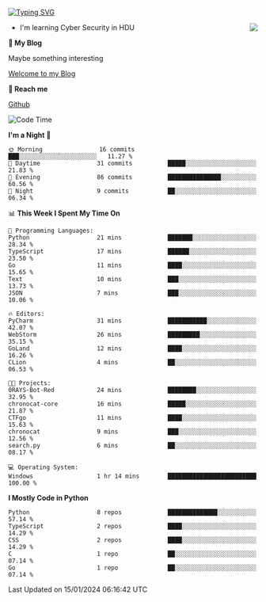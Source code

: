 [![Typing SVG](https://readme-typing-svg.herokuapp.com?font=Fira+Code&pause=1000&random=false&width=450&height=60&lines=Hello+%F0%9F%91%8B%F0%9F%8F%BB;I'm+JBNRZ)](https://git.io/typing-svg)

<a href="#">
  <img align="right" src="https://github-readme-stats.vercel.app/api?username=JBNRZ&show_icons=true&bg_color=15,f2f7fd,E0EAFC" />
</a>

- I'm learning Cyber Security in HDU

 **🌱 My Blog**

Maybe something interesting

[Welcome to my Blog](https://jbnrz.com.cn/)

 **💬 Reach me** 

[Github](https://github.com/JBNRZ)


<!--START_SECTION:waka-->
![Code Time](http://img.shields.io/badge/Code%20Time-264%20hrs%2022%20mins-blue)

**I'm a Night 🦉** 

```text
🌞 Morning                16 commits          ███░░░░░░░░░░░░░░░░░░░░░░   11.27 % 
🌆 Daytime                31 commits          █████░░░░░░░░░░░░░░░░░░░░   21.83 % 
🌃 Evening                86 commits          ███████████████░░░░░░░░░░   60.56 % 
🌙 Night                  9 commits           ██░░░░░░░░░░░░░░░░░░░░░░░   06.34 % 
```


📊 **This Week I Spent My Time On** 

```text
💬 Programming Languages: 
Python                   21 mins             ███████░░░░░░░░░░░░░░░░░░   28.34 % 
TypeScript               17 mins             ██████░░░░░░░░░░░░░░░░░░░   23.50 % 
Go                       11 mins             ████░░░░░░░░░░░░░░░░░░░░░   15.65 % 
Text                     10 mins             ███░░░░░░░░░░░░░░░░░░░░░░   13.73 % 
JSON                     7 mins              ███░░░░░░░░░░░░░░░░░░░░░░   10.06 % 

🔥 Editors: 
PyCharm                  31 mins             ███████████░░░░░░░░░░░░░░   42.07 % 
WebStorm                 26 mins             █████████░░░░░░░░░░░░░░░░   35.15 % 
GoLand                   12 mins             ████░░░░░░░░░░░░░░░░░░░░░   16.26 % 
CLion                    4 mins              ██░░░░░░░░░░░░░░░░░░░░░░░   06.53 % 

🐱‍💻 Projects: 
0RAYS-Bot-Red            24 mins             ████████░░░░░░░░░░░░░░░░░   32.95 % 
chronocat-core           16 mins             █████░░░░░░░░░░░░░░░░░░░░   21.87 % 
CTFgo                    11 mins             ████░░░░░░░░░░░░░░░░░░░░░   15.63 % 
chronocat                9 mins              ███░░░░░░░░░░░░░░░░░░░░░░   12.56 % 
search.py                6 mins              ██░░░░░░░░░░░░░░░░░░░░░░░   08.17 % 

💻 Operating System: 
Windows                  1 hr 14 mins        █████████████████████████   100.00 % 
```

**I Mostly Code in Python** 

```text
Python                   8 repos             ██████████████░░░░░░░░░░░   57.14 % 
TypeScript               2 repos             ████░░░░░░░░░░░░░░░░░░░░░   14.29 % 
CSS                      2 repos             ████░░░░░░░░░░░░░░░░░░░░░   14.29 % 
C                        1 repo              ██░░░░░░░░░░░░░░░░░░░░░░░   07.14 % 
Go                       1 repo              ██░░░░░░░░░░░░░░░░░░░░░░░   07.14 % 
```




 Last Updated on 15/01/2024 06:16:42 UTC
<!--END_SECTION:waka-->
